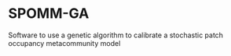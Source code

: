 # SPOMM-GA
Software to use a genetic algorithm to calibrate a stochastic patch occupancy metacommunity model

